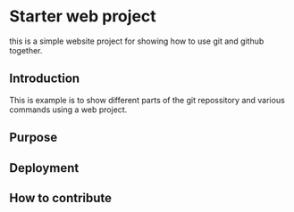 # Starter web project
this is a simple website project for showing how to use git and github together.

## Introduction
This is example is to show different parts of the git repossitory  and various commands using a web project.

## Purpose

## Deployment

## How to contribute

